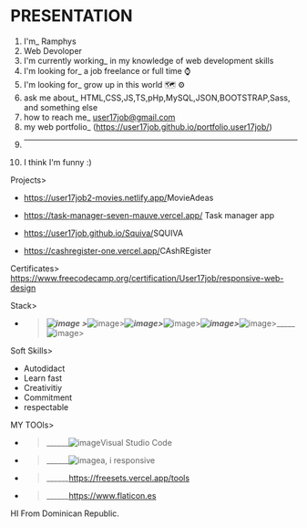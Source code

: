 # PRESENTATION 

1. I'm_ Ramphys
2. Web Devoloper
3. I'm currently working_ in my knowledge of web development skills
4. I'm looking for_ a job freelance or full time ⌚ 
5. I'm looking for_ grow up in this world 🗺 ⚙ 
6. ask me about_ HTML,CSS,JS,TS,pHp,MySQL,JSON,BOOTSTRAP,Sass, and something else
7. how to reach me_ user17job@gmail.com
8. my web portfolio_ (https://user17job.github.io/portfolio.user17job/)
9. _________
10. I think I'm funny :)




Projects>  
- <https://user17job2-movies.netlify.app/>MovieAdeas
  
- <https://task-manager-seven-mauve.vercel.app/> Task manager app

- <https://user17job.github.io/Squiva/>SQUIVA

- <https://cashregister-one.vercel.app/>CAshREgister

Certificates>
https://www.freecodecamp.org/certification/User17job/responsive-web-design

Stack>
  - >_____![image](https://github.com/User17job/User17job/assets/131003304/9b0af587-d7d9-4e85-a012-b001b03b6366) >_____![image](https://github.com/User17job/User17job/assets/131003304/dd0c7c79-1f81-4d50-9442-db1871d57990)>_____![image](https://github.com/User17job/User17job/assets/131003304/e1e3d69a-94c1-45f9-9d40-d4c29f4dd116)>_____![image](https://github.com/User17job/User17job/assets/131003304/447efdd3-fbf8-410f-9b17-346388bbac87)>_____![image](https://github.com/User17job/User17job/assets/131003304/970212b0-ed00-4f83-9780-ce3e1b561661)>_____![image](https://github.com/User17job/User17job/assets/131003304/66b3ec61-7f53-44fa-bb9a-ddcf8f9dcde1)>_____![image](https://th.bing.com/th?q=TypeScript+Icon.png&w=120&h=120&c=1&rs=1&qlt=90&cb=1&dpr=1.5&pid=InlineBlock&mkt=es-XL&cc=DO&setlang=en&adlt=moderate&t=1&mw=247)>



Soft Skills>
- Autodidact
- Learn fast
- Creativitiy
- Commitment
- respectable 


MY TOOls>
- >______![image](https://github.com/User17job/User17job/assets/131003304/71165059-eab3-4b31-bd17-6982e7ef067e)Visual Studio Code
- >______![image](https://github.com/User17job/User17job/assets/131003304/2db10170-9bbf-477b-9286-7e59fde76e50)a, i responsive
- >______https://freesets.vercel.app/tools
- >______https://www.flaticon.es





HI From Dominican Republic.
